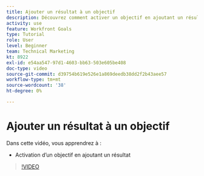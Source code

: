 ```yaml
---
title: Ajouter un résultat à un objectif
description: Découvrez comment activer un objectif en ajoutant un résultat dans [!DNL Workfront Goals].
activity: use
feature: Workfront Goals
type: Tutorial
role: User
level: Beginner
team: Technical Marketing
kt: 8922
exl-id: e54aa547-97d1-4603-bb63-503e605be408
doc-type: video
source-git-commit: d39754b619e526e1a869deedb38dd2f2b43aee57
workflow-type: tm+mt
source-wordcount: '38'
ht-degree: 0%

---
```


# Ajouter un résultat à un objectif

Dans cette vidéo, vous apprendrez à :

* Activation d’un objectif en ajoutant un résultat

>[!VIDEO](https://video.tv.adobe.com/v/335194/?quality=12)
